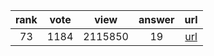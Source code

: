 
| rank | vote | view | answer | url |
|:-:|:-:|:-:|:-:|:-:|
|73|1184|2115850|19| [url](http://stackoverflow.com/questions/455612/limiting-floats-to-two-decimal-points) |
